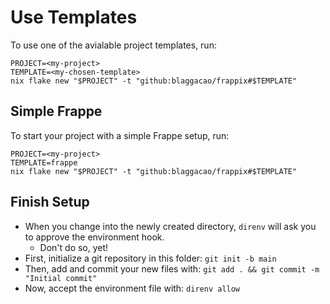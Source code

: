 # Use Templates

To use one of the avialable project templates, run:

```console
PROJECT=<my-project>
TEMPLATE=<my-chosen-template>
nix flake new "$PROJECT" -t "github:blaggacao/frappix#$TEMPLATE"
```

## Simple Frappe

To start your project with a simple Frappe setup, run:

```console
PROJECT=<my-project>
TEMPLATE=frappe
nix flake new "$PROJECT" -t "github:blaggacao/frappix#$TEMPLATE"
```

## Finish Setup

- When you change into the newly created directory, `direnv` will ask you to approve the environment hook.
  - Don't do so, yet!
- First, initialize a git repository in this folder: `git init -b main`
- Then, add and commit your new files with: `git add . && git commit -m "Initial commit"`
- Now, accept the environment file with: `direnv allow`

